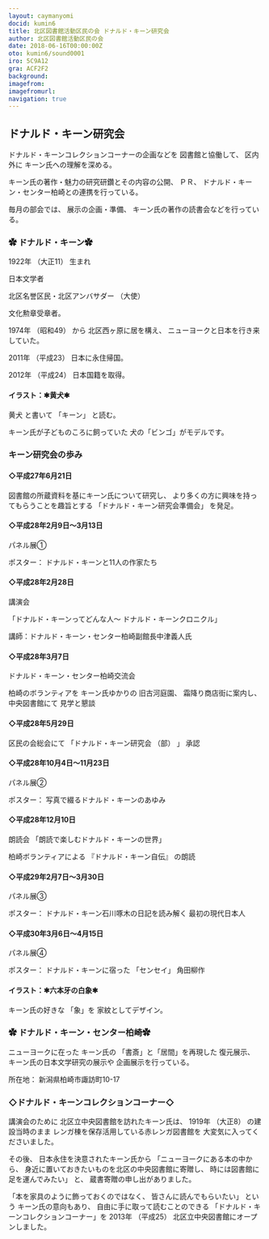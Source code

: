 ```yaml
---
layout: caymanyomi
docid: kumin6
title: 北区図書館活動区民の会 ドナルド・キーン研究会
author: 北区図書館活動区民の会
date: 2018-06-16T00:00:00Z
oto: kumin6/sound0001
iro: 5C9A12
gra: ACF2F2
background: 
imagefrom: 
imagefromurl: 
navigation: true
---
```

   
## <span data-dur="2.865" data-begin="0.000">ドナルド・キーン研究会</span>

<!--span data-dur="1.64" data-begin="2.865">読み上げ時間</span>
<span data-dur="2.312" data-begin="4.505">約6分消す</span-->

<span data-dur="3.452" data-begin="6.817">ドナルド・キーンコレクションコーナーの企画などを</span>
<span data-dur="2.165" data-begin="10.269">図書館と協働して、</span>
<span data-dur="1.501" data-begin="12.434">区内外に</span>
<span data-dur="3.113" data-begin="13.935">キーン氏への理解を深める。</span>

<span data-dur="6.253" data-begin="17.048">キーン氏の著作・魅力の研究研鑽とその内容の公開、</span>
<span data-dur="1.166" data-begin="23.301">ＰＲ、</span>
<span data-dur="5.337" data-begin="24.467">ドナルド・キーン・センター柏崎との連携を行っている。</span>

<span data-dur="1.863" data-begin="29.804">毎月の部会では、</span>
<span data-dur="1.958" data-begin="31.667">展示の企画・準備、</span>
<span data-dur="5.191" data-begin="33.625">キーン氏の著作の読書会などを行っている。</span>

### <span data-dur="2.79" data-begin="38.816">✿ ドナルド・キーン✿</span>

<span data-dur="2.442" data-begin="41.606">1922年</span>
<span data-dur="1.835" data-begin="44.048">（大正11）</span>
<span data-dur="0.912" data-begin="45.883">生まれ</span>

<span data-dur="2.117" data-begin="46.795">日本文学者</span>

<span data-dur="3.343" data-begin="48.912">北区名誉区民・北区アンバサダー</span>
<span data-dur="1.028" data-begin="52.255">（大使）</span>

<span data-dur="3.434" data-begin="54.133">文化勲章受章者。</span>

<span data-dur="2.53" data-begin="57.567">1974年</span>
<span data-dur="2.124" data-begin="60.097">（昭和49）</span>
<span data-dur="0.809" data-begin="62.221">から</span>
<span data-dur="2.544" data-begin="63.030">北区西ヶ原に居を構え、</span>
<span data-dur="3.845" data-begin="65.574">ニューヨークと日本を行き来していた。</span>

<span data-dur="1.93" data-begin="69.419">2011年</span>
<span data-dur="1.962" data-begin="71.349">（平成23）</span>
<span data-dur="3.323" data-begin="73.311">日本に永住帰国。</span>

<span data-dur="1.788" data-begin="76.634">2012年</span>
<span data-dur="1.847" data-begin="78.422">（平成24）</span>
<span data-dur="3.765" data-begin="80.269">日本国籍を取得。</span>

#### <span data-dur="2.366" data-begin="84.034">イラスト：✱黄犬✱</span>

<span data-dur="1.014" data-begin="86.400">黄犬</span>
<span data-dur="1.208" data-begin="91.152">と書いて</span>
<span data-dur="1.032" data-begin="92.360">「キーン」</span>
<span data-dur="2.321" data-begin="93.392">と読む。</span>

<span data-dur="3.275" data-begin="95.713">キーン氏が子どものころに飼っていた</span>
<span data-dur="4.078" data-begin="98.988">犬の「ビンゴ」がモデルです。</span>

### <span data-dur="2.875" data-begin="103.066">キーン研究会の歩み</span>

#### <span data-dur="4.473" data-begin="105.941">◇平成27年6月21日</span>

<span data-dur="4.582" data-begin="110.414">図書館の所蔵資料を基にキーン氏について研究し、</span>
<span data-dur="4.43" data-begin="114.996">より多くの方に興味を持ってもらうことを趣旨とする</span>
<span data-dur="3.031" data-begin="119.426">「ドナルド・キーン研究会準備会」</span>
<span data-dur="2.292" data-begin="122.457">を発足。</span>

#### <span data-dur="5.361" data-begin="124.749">◇平成28年2月9日～3月13日</span>

<span data-dur="2.359" data-begin="130.110">パネル展①</span>

<span data-dur="1.189" data-begin="132.469">ポスター：</span>
<span data-dur="4.055" data-begin="133.658">ドナルド・キーンと11人の作家たち</span>

#### <span data-dur="3.913" data-begin="137.713">◇平成28年2月28日</span>

<span data-dur="1.812" data-begin="141.626">講演会</span>

<span data-dur="3.193" data-begin="143.438">「ドナルド・キーンってどんな人～</span>
<span data-dur="2.886" data-begin="146.631">ドナルド・キーンクロニクル」</span>

<span data-dur="6.901" data-begin="149.517">講師：ドナルド・キーン・センター柏崎副館長中津義人氏</span>

#### <span data-dur="3.398" data-begin="156.418">◇平成28年3月7日</span>

<span data-dur="3.948" data-begin="159.816">ドナルド・キーン・センター柏崎交流会</span>

<span data-dur="2.23" data-begin="163.764">柏崎のボランティアを</span>
<span data-dur="2.015" data-begin="165.994">キーン氏ゆかりの</span>
<span data-dur="1.95" data-begin="168.009">旧古河庭園、</span>
<span data-dur="2.695" data-begin="169.959">霜降り商店街に案内し、</span>
<span data-dur="2.022" data-begin="172.654">中央図書館にて</span>
<span data-dur="2.566" data-begin="174.676">見学と懇談</span>

#### <span data-dur="4.291" data-begin="177.242">◇平成28年5月29日</span>

<span data-dur="2.509" data-begin="181.533">区民の会総会にて</span>
<span data-dur="2.364" data-begin="184.042">「ドナルド・キーン研究会</span>
<span data-dur="0.734" data-begin="186.406">（部）</span>
<span data-dur="0.5" data-begin="187.140">」</span>
<span data-dur="2.149" data-begin="187.640">承認</span>

#### <span data-dur="5.721" data-begin="189.789">◇平成28年10月4日～11月23日</span>

<span data-dur="2.17" data-begin="195.510">パネル展②</span>

<span data-dur="1.189" data-begin="197.680">ポスター：</span>
<span data-dur="4.343" data-begin="198.869">写真で綴るドナルド・キーンのあゆみ</span>

#### <span data-dur="3.473" data-begin="203.212">◇平成28年12月10日</span>

<span data-dur="1.836" data-begin="206.685">朗読会</span>
<span data-dur="3.901" data-begin="208.521">「朗読で楽しむドナルド・キーンの世界」</span>

<span data-dur="2.647" data-begin="212.422">柏崎ボランティアによる</span>
<span data-dur="2.003" data-begin="215.069">『ドナルド・キーン自伝』</span>
<span data-dur="2.226" data-begin="217.072">の朗読</span>

#### <span data-dur="5.103" data-begin="219.298">◇平成29年2月7日～3月30日</span>

<span data-dur="2.346" data-begin="224.401">パネル展③</span>

<span data-dur="1.189" data-begin="226.747">ポスター：</span>
<span data-dur="3.942" data-begin="227.936">ドナルド・キーン石川啄木の日記を読み解く</span>
<span data-dur="3.183" data-begin="231.878">最初の現代日本人</span>

#### <span data-dur="4.56" data-begin="235.061">◇平成30年3月6日～4月15日</span>

<span data-dur="2.246" data-begin="239.621">パネル展④</span>

<span data-dur="1.189" data-begin="241.867">ポスター：</span>
<span data-dur="2.235" data-begin="243.056">ドナルド・キーンに宿った</span>
<span data-dur="1.266" data-begin="245.291">「センセイ」</span>
<span data-dur="3.184" data-begin="246.557">角田柳作</span>

#### <span data-dur="1.191" data-begin="249.741">イラスト：</span><span data-dur="2.646" data-begin="250.932">✱六本牙の白象✱</span>

<span data-dur="1.632" data-begin="253.578">キーン氏の好きな</span>
<span data-dur="1.025" data-begin="255.210">「象」を</span>
<span data-dur="3.417" data-begin="256.235">家紋としてデザイン。</span>

### <span data-dur="3.935" data-begin="259.652">✿ ドナルド・キーン・センター柏崎✿</span>

<span data-dur="1.84" data-begin="263.587">ニューヨークに在った</span>
<span data-dur="1.221" data-begin="265.427">キーン氏の</span>
<span data-dur="2.683" data-begin="266.648">「書斎」と「居間」を再現した</span>
<span data-dur="1.578" data-begin="269.331">復元展示、</span>
<span data-dur="3.351" data-begin="270.909">キーン氏の日本文学研究の展示や</span>
<span data-dur="3.652" data-begin="274.260">企画展示を行っている。</span>

<span data-dur="1.286" data-begin="277.912">所在地：</span>
<span data-dur="5.63" data-begin="279.198">新潟県柏崎市諏訪町10-17</span>

### <span data-dur="3.15" data-begin="284.828">◇ドナルド・キーンコレクションコーナー◇</span>

<span data-dur="1.82" data-begin="287.978">講演会のために</span>
<span data-dur="3.926" data-begin="289.798">北区立中央図書館を訪れたキーン氏は、</span>
<span data-dur="2.335" data-begin="293.724">1919年</span>
<span data-dur="1.537" data-begin="296.059">（大正8）</span>
<span data-dur="2.091" data-begin="297.596">の建設当時のまま</span>
<span data-dur="4.085" data-begin="299.687">レンガ棟を保存活用している赤レンガ図書館を</span>
<span data-dur="3.87" data-begin="303.772">大変気に入ってくださいました。</span>

<span data-dur="1.09" data-begin="307.642">その後、</span>
<span data-dur="3.785" data-begin="308.732">日本永住を決意されたキーン氏から</span>
<span data-dur="2.528" data-begin="312.517">「ニューヨークにある本の中から、</span>
<span data-dur="5.084" data-begin="315.045">身近に置いておきたいものを北区の中央図書館に寄贈し、</span>
<span data-dur="3.66" data-begin="320.129">時には図書館に足を運んでみたい」</span>
<span data-dur="0.653" data-begin="323.789">と、</span>
<span data-dur="3.876" data-begin="324.442">蔵書寄贈の申し出がありました。</span>

<span data-dur="3.202" data-begin="328.318">「本を家具のように飾っておくのではなく、</span>
<span data-dur="2.302" data-begin="331.520">皆さんに読んでもらいたい」</span>
<span data-dur="1.031" data-begin="333.822">という</span>
<span data-dur="1.934" data-begin="334.853">キーン氏の意向もあり、</span>
<span data-dur="2.942" data-begin="336.787">自由に手に取って読むことのできる</span>
<span data-dur="2.766" data-begin="339.729">「ドナルド・キーンコレクションコーナー」を</span>
<span data-dur="2.031" data-begin="342.495">2013年</span>
<span data-dur="1.758" data-begin="344.526">（平成25）</span>
<span data-dur="5.231" data-begin="346.284">北区立中央図書館にオープンしました。</span>

<!--span data-dur="1.127" data-begin="351.515">以上で</span>
<span data-dur="2.364" data-begin="352.642">「ドナルド・キーン研究会」</span>
<span data-dur="3.389" data-begin="355.006">の読み上げを終わります消す。</span-->
